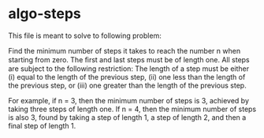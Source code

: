 # algo-steps

This file is meant to solve to following problem:

Find the minimum number of steps it takes to reach the number n when starting from zero. The ﬁrst and last steps must be of length one. All steps are subject to the following restriction: The length of a step must be either (i) equal to the length of the previous step, (ii) one less than the length of the previous step, or (iii) one greater than the length of the previous step.

For example, if n = 3, then the minimum number of steps is 3, achieved by taking three steps of length one. If n = 4, then the minimum number of steps is also 3, found by taking a step of length 1, a step of length 2, and then a final step of length 1. 
